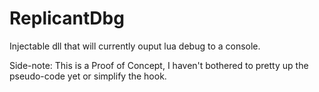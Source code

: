 # ReplicantDbg
Injectable dll that will currently ouput lua debug to a console.

Side-note: This is a Proof of Concept, I haven't bothered to pretty up the pseudo-code yet or simplify the hook. 
 
